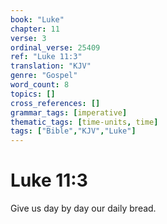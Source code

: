 ```yaml
---
book: "Luke"
chapter: 11
verse: 3
ordinal_verse: 25409
ref: "Luke 11:3"
translation: "KJV"
genre: "Gospel"
word_count: 8
topics: []
cross_references: []
grammar_tags: [imperative]
thematic_tags: [time-units, time]
tags: ["Bible","KJV","Luke"]
---
```


# Luke 11:3

Give us day by day our daily bread.
